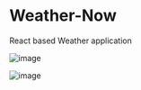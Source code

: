 # Weather-Now

React based Weather application

![image](https://github.com/DivyanshuKaanaujia/Weather-Now/assets/124723859/7555f3e3-ba5b-47eb-990f-2a687172a299)


![image](https://github.com/DivyanshuKaanaujia/Weather-Now/assets/124723859/3919fc6c-978b-499d-b62d-987014fb11fd)
